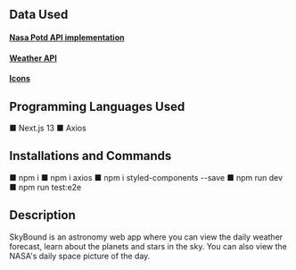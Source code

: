 ## Data Used
#### [Nasa Potd API implementation](https://github.com/OpenGenus/nasa-api/tree/master/src)
#### [Weather API](https://openweathermap.org/current)
#### [Icons](https://www.flaticon.com/)

## Programming Languages Used
■ Next.js 13
■ Axios

## Installations and Commands
■ npm i
■ npm i axios
■ npm i styled-components --save
■ npm run dev
■ npm run test:e2e

## Description
SkyBound is an astronomy web app where you can view the daily weather forecast, learn about the planets and stars in the sky. You can also view the NASA's daily space picture of the day.
